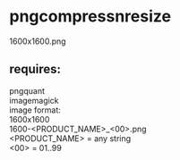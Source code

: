 # pngcompressnresize
1600x1600.png

## requires:
  pngquant  
  imagemagick  
  image format:  
    1600x1600  
    1600-<PRODUCT_NAME>_<00>.png  
      <PRODUCT_NAME> = any string  
      <00> = 01..99  
